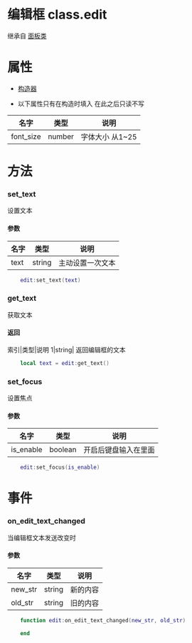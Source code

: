 # 编辑框 class.edit

继承自 [面板类](Script/界面/面板)

# 属性

* [构造器](Script/界面/构造器)

* 以下属性只有在构造时填入 在此之后只读不写

名字|类型|说明
--|--|--
font_size|number|字体大小 从1~25

# 方法


### set_text

设置文本

#### 参数
名字|类型|说明
--|--|--
text|string| 主动设置一次文本


```lua
    edit:set_text(text)
```

### get_text

获取文本

#### 返回
索引|类型|说明 
1|string| 返回编辑框的文本

```lua
    local text = edit:get_text()
```

### set_focus

设置焦点

#### 参数
名字|类型|说明
--|--|--
is_enable|boolean| 开启后键盘输入在里面


```lua
    edit:set_focus(is_enable)
```


# 事件

### on_edit_text_changed 
当编辑框文本发送改变时

#### 参数
名字|类型|说明
--|--|--
new_str|string| 新的内容
old_str|string| 旧的内容
  

```lua
    function edit:on_edit_text_changed(new_str, old_str)

    end
```
